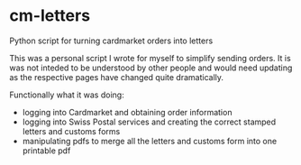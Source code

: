 # cm-letters
Python script for turning cardmarket orders into letters

This was a personal script I wrote for myself to simplify sending orders. It is was not inteded to be understood by other people and would need updating as the respective pages have changed quite dramatically.

Functionally what it was doing:
- logging into Cardmarket and obtaining order information
- logging into Swiss Postal services and creating the correct stamped letters and customs forms
- manipulating pdfs to merge all the letters and customs form into one printable pdf
